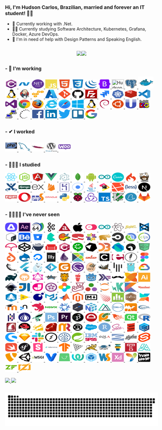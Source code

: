 ### Hi, I'm Hudson Carlos, Brazilian, married and forever an IT student! 👋🍺

- 🧰 Currently working with .Net.
- 🧙‍♂️ Currently studying Software Architecture, Kubernetes, Grafana, Docker, Azure DevOps.
- 🤔 I'm in need of help with Design Patterns and Speaking English.

##

 <div style="display: flex; flex-direction: row; justify-content: center; align-items: center;">
  <a href="https://www.linkedin.com/in/hudson-carlos-11b9a282" target="_blank">
   <img height="180em" 
       src="https://github-readme-stats.anuraghazra1.vercel.app/api?username=HudsonCarlos&show_icons=true&theme=dark&include_all_commits=true&count_private=true">
  </a>
  <a href="https://www.linkedin.com/in/hudson-carlos-11b9a282" target="_blank">
   <img height="180em" 
        src="https://github-readme-stats.anuraghazra1.vercel.app/api/top-langs/?username=HudsonCarlos&layout=compact&langs_count=7&theme=dark">
  </a>
</div>
  
##
### - 🔨 I'm working
 
<div>
  <a href="https://www.linkedin.com/in/hudson-carlos-11b9a282" target="_blank">
   <img title="Hudson CSHARP" height="30" width="40" src="https://raw.githubusercontent.com/devicons/devicon/master/icons/csharp/csharp-original.svg">
   <img title="Hudson DotNet" height="30" width="40" src="https://raw.githubusercontent.com/devicons/devicon/master/icons/dot-net/dot-net-original.svg">
   <img title="Hudson .Net Core" height="30" width="40" src="https://raw.githubusercontent.com/devicons/devicon/master/icons/dotnetcore/dotnetcore-original.svg">
   <img title="Hudson Js" height="30" width="40" src="https://raw.githubusercontent.com/devicons/devicon/master/icons/javascript/javascript-plain.svg">
   <img title="Hudson HTML" height="30" width="40" src="https://raw.githubusercontent.com/devicons/devicon/master/icons/html5/html5-original.svg">
   <img title="Hudson CSS" height="30" width="40" src="https://raw.githubusercontent.com/devicons/devicon/master/icons/css3/css3-original.svg">
   <img title="Hudson JQuery" height="30" width="40" src="https://raw.githubusercontent.com/devicons/devicon/master/icons/jquery/jquery-original.svg">
   <img title="Hudson BOOTSTRAP" height="30" width="40" src="https://raw.githubusercontent.com/devicons/devicon/master/icons/bootstrap/bootstrap-original.svg">
   <img title="Hudson Sql Server" height="30" width="40" src="https://cdn.jsdelivr.net/gh/devicons/devicon/icons/microsoftsqlserver/microsoftsqlserver-plain.svg"> 
   <img title="Hudson PostgreSql" height="30" width="40" src="https://raw.githubusercontent.com/devicons/devicon/master/icons/postgresql/postgresql-original.svg">
   <img title="Hudson Docker" height="40" width="50" src="https://raw.githubusercontent.com/devicons/devicon/master/icons/docker/docker-original.svg">
   <img title="Hudson Linux" height="30" width="40" src="https://raw.githubusercontent.com/devicons/devicon/master/icons/linux/linux-original.svg">
   <img title="Hudson Jenkins" height="30" width="40" src="https://raw.githubusercontent.com/devicons/devicon/master/icons/jenkins/jenkins-original.svg"> 
   <img title="Hudson AMAZONWEBSERVICES" height="30" width="40" src="https://raw.githubusercontent.com/devicons/devicon/master/icons/amazonwebservices/amazonwebservices-original.svg">
   <img title="Hudson AZURE" height="30" width="40" src="https://raw.githubusercontent.com/devicons/devicon/master/icons/azure/azure-original.svg"> 
   <img title="Hudson GIT" height="30" width="40" src="https://raw.githubusercontent.com/devicons/devicon/master/icons/git/git-original.svg">
   <img title="Hudson GITHUB" height="30" width="40" src="https://raw.githubusercontent.com/devicons/devicon/master/icons/github/github-original.svg">   
   <img title="Hudson FILEZILLA" height="30" width="40" src="https://raw.githubusercontent.com/devicons/devicon/master/icons/filezilla/filezilla-plain.svg">
   <img title="Hudson JIRA" height="30" width="40" src="https://raw.githubusercontent.com/devicons/devicon/master/icons/jira/jira-original.svg">
   <img title="Hudson KUBERNETES" height="30" width="40" src="https://raw.githubusercontent.com/devicons/devicon/master/icons/kubernetes/kubernetes-plain.svg">
   <img title="Hudson REDIS" height="30" width="40" src="https://raw.githubusercontent.com/devicons/devicon/master/icons/redis/redis-original.svg"> 
   <img title="Hudson VSCODE" height="30" width="40" src="https://raw.githubusercontent.com/devicons/devicon/master/icons/vscode/vscode-original.svg">
   <img title="Hudson VISUALSTUDIO" height="30" width="40" src="https://raw.githubusercontent.com/devicons/devicon/master/icons/visualstudio/visualstudio-plain.svg">
   <img title="Hudson CHROME" height="30" width="40" src="https://raw.githubusercontent.com/devicons/devicon/master/icons/chrome/chrome-original.svg">
   <img title="Hudson FIREFOX" height="30" width="40" src="https://raw.githubusercontent.com/devicons/devicon/master/icons/firefox/firefox-original.svg">
   <img title="Hudson IE10" height="30" width="40" src="https://raw.githubusercontent.com/devicons/devicon/master/icons/ie10/ie10-original.svg">
   <img title="Hudson SAFARI" height="30" width="40" src="https://raw.githubusercontent.com/devicons/devicon/master/icons/safari/safari-original.svg">
   <img title="Hudson WINDOWS8" height="30" width="40" src="https://raw.githubusercontent.com/devicons/devicon/master/icons/windows8/windows8-original.svg">
   <img title="Hudson LINUX" height="30" width="40" src="https://raw.githubusercontent.com/devicons/devicon/master/icons/linux/linux-original.svg">
   <img title="Hudson DEBIAN" height="30" width="40" src="https://raw.githubusercontent.com/devicons/devicon/master/icons/debian/debian-original.svg">
   <img title="Hudson UBUNTU" height="30" width="40" src="https://raw.githubusercontent.com/devicons/devicon/master/icons/ubuntu/ubuntu-plain.svg">
   <img title="Hudson UNIX" height="30" width="40" src="https://raw.githubusercontent.com/devicons/devicon/master/icons/unix/unix-original.svg">
   <img title="Hudson MSDOS" height="30" width="40" src="https://raw.githubusercontent.com/devicons/devicon/master/icons/msdos/msdos-original.svg">
   <img title="Hudson PUTTY" height="30" width="40" src="https://raw.githubusercontent.com/devicons/devicon/master/icons/putty/putty-original.svg">
   <img title="Hudson SSH" height="30" width="40" src="https://raw.githubusercontent.com/devicons/devicon/master/icons/ssh/ssh-original.svg"> 
   <img title="Hudson FACEBOOK" height="30" width="40" src="https://raw.githubusercontent.com/devicons/devicon/master/icons/facebook/facebook-original.svg">
   <img title="Hudson LINKEDIN" height="30" width="40" src="https://raw.githubusercontent.com/devicons/devicon/master/icons/linkedin/linkedin-original.svg">
   <img title="Hudson TWITTER" height="30" width="40" src="https://raw.githubusercontent.com/devicons/devicon/master/icons/twitter/twitter-original.svg">  
   <img title="Hudson TRELLO" height="30" width="40" src="https://raw.githubusercontent.com/devicons/devicon/master/icons/trello/trello-plain.svg">
   <img title="Hudson GOOGLE" height="30" width="40" src="https://raw.githubusercontent.com/devicons/devicon/master/icons/google/google-original.svg">
  </a>
</div>

##
### - ✔ I worked

<div>
 <a href="https://www.linkedin.com/in/hudson-carlos-11b9a282" target="_blank">
  <img title="Hudson PHP" height="40" width="40" src="https://raw.githubusercontent.com/devicons/devicon/master/icons/php/php-original.svg">  
  <img title="Hudson MySql" height="30" width="40" src="https://raw.githubusercontent.com/devicons/devicon/master/icons/mysql/mysql-original.svg">  
  <img title="Hudson APACHE" height="30" width="40" src="https://raw.githubusercontent.com/devicons/devicon/master/icons/apache/apache-original.svg">
  <img title="Hudson WordPress" height="30" width="40" src="https://raw.githubusercontent.com/devicons/devicon/master/icons/wordpress/wordpress-original.svg">
  <img title="Hudson WOOCOMMERCE" height="30" width="40" src="https://raw.githubusercontent.com/devicons/devicon/master/icons/woocommerce/woocommerce-original.svg">
 </a>
</div>

##
### - 👨‍🎓💡 I studied

<div>
 <a href="https://www.linkedin.com/in/hudson-carlos-11b9a282" target="_blank">
  <img title="Hudson React" height="30" width="40" src="https://raw.githubusercontent.com/devicons/devicon/master/icons/react/react-original.svg">
  <img title="Hudson NodeJS" height="30" width="40" src="https://raw.githubusercontent.com/devicons/devicon/master/icons/nodejs/nodejs-original.svg">
  <img title="Hudson AngulaJS" height="30" width="40" src="https://raw.githubusercontent.com/devicons/devicon/master/icons/angularjs/angularjs-original.svg">
  <img title="Hudson VueJS" height="30" width="40" src="https://raw.githubusercontent.com/devicons/devicon/master/icons/vuejs/vuejs-original.svg">
  <img title="Hudson Electron" height="30" width="40" src="https://raw.githubusercontent.com/devicons/devicon/master/icons/electron/electron-original.svg">  
  <img title="Hudson MongoDB" height="30" width="40" src="https://raw.githubusercontent.com/devicons/devicon/master/icons/mongodb/mongodb-original.svg">  
  <img title="Hudson ANDROID" height="30" width="40" src="https://raw.githubusercontent.com/devicons/devicon/master/icons/android/android-original.svg">
  <img title="Hudson ARDUINO" height="30" width="40" src="https://raw.githubusercontent.com/devicons/devicon/master/icons/arduino/arduino-original.svg">
  <img title="Hudson CANVA" height="30" width="40" src="https://raw.githubusercontent.com/devicons/devicon/master/icons/canva/canva-original.svg">    
  <img title="Hudson CODEIGNITER" height="30" width="40" src="https://raw.githubusercontent.com/devicons/devicon/master/icons/codeigniter/codeigniter-plain.svg">
  <img title="Hudson COMPOSER" height="30" width="40" src="https://raw.githubusercontent.com/devicons/devicon/master/icons/composer/composer-original.svg">
  <img title="Hudson CONFLUENCE" height="30" width="40" src="https://raw.githubusercontent.com/devicons/devicon/master/icons/confluence/confluence-original.svg">
  <img title="Hudson DJANGO" height="30" width="40" src="https://raw.githubusercontent.com/devicons/devicon/master/icons/django/django-original.svg">
  <img title="Hudson EXPRESS" height="30" width="40" src="https://raw.githubusercontent.com/devicons/devicon/master/icons/express/express-original.svg">
  <img title="Hudson FIREBASE" height="30" width="40" src="https://raw.githubusercontent.com/devicons/devicon/master/icons/firebase/firebase-plain.svg">  
  <img title="Hudson HEROKU" height="30" width="40" src="https://raw.githubusercontent.com/devicons/devicon/master/icons/heroku/heroku-original.svg">
  <img title="Hudson IONIC" height="30" width="40" src="https://raw.githubusercontent.com/devicons/devicon/master/icons/ionic/ionic-original.svg">
  <img title="Hudson JAVA" height="30" width="40" src="https://raw.githubusercontent.com/devicons/devicon/master/icons/java/java-original.svg">
  <img title="Hudson JETBRAINS" height="30" width="40" src="https://raw.githubusercontent.com/devicons/devicon/master/icons/jetbrains/jetbrains-original.svg">
  <img title="Hudson LARAVEL" height="30" width="40" src="https://raw.githubusercontent.com/devicons/devicon/master/icons/laravel/laravel-plain.svg"> 
  <img title="Hudson LESS" height="30" width="40" src="https://raw.githubusercontent.com/devicons/devicon/master/icons/less/less-plain-wordmark.svg">
  <img title="Hudson NEXTJS" height="30" width="40" src="https://raw.githubusercontent.com/devicons/devicon/master/icons/nextjs/nextjs-original.svg">
  <img title="Hudson NPM" height="30" width="40" src="https://raw.githubusercontent.com/devicons/devicon/master/icons/npm/npm-original-wordmark.svg">
  <img title="Hudson OPERA" height="30" width="40" src="https://raw.githubusercontent.com/devicons/devicon/master/icons/opera/opera-original.svg">
  <img title="Hudson PHPSTORM" height="30" width="40" src="https://raw.githubusercontent.com/devicons/devicon/master/icons/phpstorm/phpstorm-original.svg">
  <img title="Hudson ORACLE" height="30" width="40" src="https://raw.githubusercontent.com/devicons/devicon/master/icons/oracle/oracle-original.svg">
  <img title="Hudson PYTHON" height="30" width="40" src="https://raw.githubusercontent.com/devicons/devicon/master/icons/python/python-original.svg">
  <img title="Hudson RASPBERRYPI" height="30" width="40" src="https://raw.githubusercontent.com/devicons/devicon/master/icons/raspberrypi/raspberrypi-original.svg"> 
  <img title="Hudson REDUX" height="30" width="40" src="https://raw.githubusercontent.com/devicons/devicon/master/icons/redux/redux-original.svg">  
  <img title="Hudson TYPESCRIPT" height="30" width="40" src="https://raw.githubusercontent.com/devicons/devicon/master/icons/typescript/typescript-original.svg">
  <img title="Hudson VIM" height="30" width="40" src="https://raw.githubusercontent.com/devicons/devicon/master/icons/vim/vim-original.svg">  
  <img title="Hudson YARN" height="30" width="40" src="https://raw.githubusercontent.com/devicons/devicon/master/icons/yarn/yarn-original.svg">
  <img title="Hudson GITLAB" height="30" width="40" src="https://raw.githubusercontent.com/devicons/devicon/master/icons/gitlab/gitlab-original.svg"> 
 </a>
</div>

##
### - 🍍🏃‍🤪😵 I've never seen

<div>
 <a href="https://www.linkedin.com/in/hudson-carlos-11b9a282" target="_blank">
  <img title="Hudson ADONISJS" height="30" width="40" src="https://raw.githubusercontent.com/devicons/devicon/master/icons/adonisjs/adonisjs-original.svg">
  <img title="Hudson AFTEREFFECTS" height="30" width="40" src="https://raw.githubusercontent.com/devicons/devicon/master/icons/aftereffects/aftereffects-original.svg">
  <img title="Hudson AARCH64" height="30" width="40" src="https://raw.githubusercontent.com/devicons/devicon/master/icons/aarch64/aarch64-original.svg">
  <img title="Hudson APACHEKAFKA" height="30" width="40" src="https://raw.githubusercontent.com/devicons/devicon/master/icons/apachekafka/apachekafka-original.svg">
  <img title="Hudson APPCELERATOR" height="30" width="40" src="https://raw.githubusercontent.com/devicons/devicon/master/icons/appcelerator/appcelerator-original.svg">
  <img title="Hudson APPLE" height="30" width="40" src="https://raw.githubusercontent.com/devicons/devicon/master/icons/apple/apple-original.svg">
  <img title="Hudson APPWRITE" height="30" width="40" src="https://raw.githubusercontent.com/devicons/devicon/master/icons/appwrite/appwrite-original.svg">
  <img title="Hudson ARDUINO" height="30" width="40" src="https://raw.githubusercontent.com/devicons/devicon/master/icons/arduino/arduino-original.svg">
  <img title="Hudson ATOM" height="30" width="40" src="https://raw.githubusercontent.com/devicons/devicon/master/icons/atom/atom-original.svg">
  <img title="Hudson BABEL" height="30" width="40" src="https://raw.githubusercontent.com/devicons/devicon/master/icons/babel/babel-original.svg">
  <img title="Hudson BACKBONEJS" height="30" width="40" src="https://raw.githubusercontent.com/devicons/devicon/master/icons/backbonejs/backbonejs-original.svg">
  <img title="Hudson BASH" height="30" width="40" src="https://raw.githubusercontent.com/devicons/devicon/master/icons/bash/bash-original.svg">
  <img title="Hudson BEHANCE" height="30" width="40" src="https://raw.githubusercontent.com/devicons/devicon/master/icons/behance/behance-original.svg">
  <img title="Hudson BITBUCKET" height="30" width="40" src="https://raw.githubusercontent.com/devicons/devicon/master/icons/bitbucket/bitbucket-original.svg">
  <img title="Hudson BULMA" height="30" width="40" src="https://raw.githubusercontent.com/devicons/devicon/master/icons/bulma/bulma-plain.svg">
  <img title="Hudson BOWER" height="30" width="40" src="https://raw.githubusercontent.com/devicons/devicon/master/icons/bower/bower-original.svg">
  <img title="Hudson CAKEPHP" height="30" width="40" src="https://raw.githubusercontent.com/devicons/devicon/master/icons/cakephp/cakephp-original.svg">
  <img title="Hudson CENTOS" height="30" width="40" src="https://raw.githubusercontent.com/devicons/devicon/master/icons/centos/centos-original.svg">
  <img title="Hudson CEYLON" height="30" width="40" src="https://raw.githubusercontent.com/devicons/devicon/master/icons/ceylon/ceylon-original.svg">
  <img title="Hudson CIRCLECI" height="30" width="40" src="https://raw.githubusercontent.com/devicons/devicon/master/icons/circleci/circleci-plain.svg">
  <img title="Hudson CLOJURE" height="30" width="40" src="https://raw.githubusercontent.com/devicons/devicon/master/icons/clojure/clojure-original.svg">
  <img title="Hudson CLOJURESCRIPT" height="30" width="40" src="https://raw.githubusercontent.com/devicons/devicon/master/icons/clojurescript/clojurescript-original.svg">
  <img title="Hudson CODECOV" height="30" width="40" src="https://raw.githubusercontent.com/devicons/devicon/master/icons/codecov/codecov-plain.svg">
  <img title="Hudson CODEPEN" height="30" width="40" src="https://raw.githubusercontent.com/devicons/devicon/master/icons/codepen/codepen-plain.svg">
  <img title="Hudson COFFEESCRIPT" height="30" width="40" src="https://raw.githubusercontent.com/devicons/devicon/master/icons/coffeescript/coffeescript-original.svg">
  <img title="Hudson COUCHDB" height="30" width="40" src="https://raw.githubusercontent.com/devicons/devicon/master/icons/couchdb/couchdb-original.svg">
  <img title="Hudson CPLUSPLUS" height="30" width="40" src="https://raw.githubusercontent.com/devicons/devicon/master/icons/cplusplus/cplusplus-original.svg">
  <img title="Hudson CUCUMBER" height="30" width="40" src="https://raw.githubusercontent.com/devicons/devicon/master/icons/cucumber/cucumber-plain.svg">
  <img title="Hudson CRYSTAL" height="30" width="40" src="https://raw.githubusercontent.com/devicons/devicon/master/icons/crystal/crystal-original.svg">
  <img title="Hudson D3JS" height="30" width="40" src="https://raw.githubusercontent.com/devicons/devicon/master/icons/d3js/d3js-original.svg">
  <img title="Hudson DART" height="30" width="40" src="https://raw.githubusercontent.com/devicons/devicon/master/icons/dart/dart-original.svg">
  <img title="Hudson DENOJS" height="30" width="40" src="https://raw.githubusercontent.com/devicons/devicon/master/icons/denojs/denojs-original.svg">
  <img title="Hudson DEVICON" height="30" width="40" src="https://raw.githubusercontent.com/devicons/devicon/master/icons/devicon/devicon-original.svg">
  <img title="Hudson DOCTRINE" height="30" width="40" src="https://raw.githubusercontent.com/devicons/devicon/master/icons/doctrine/doctrine-original.svg">
  <img title="Hudson DRUPAL" height="30" width="40" src="https://raw.githubusercontent.com/devicons/devicon/master/icons/drupal/drupal-original.svg">
  <img title="Hudson DIGITALOCEAN" height="30" width="40" src="https://raw.githubusercontent.com/devicons/devicon/master/icons/digitalocean/digitalocean-original.svg">
  <img title="Hudson ELEVENTY" height="30" width="40" src="https://raw.githubusercontent.com/devicons/devicon/master/icons/eleventy/eleventy-original.svg">
  <img title="Hudson ELIXIR" height="30" width="40" src="https://raw.githubusercontent.com/devicons/devicon/master/icons/elixir/elixir-original.svg">
  <img title="Hudson ELM" height="30" width="40" src="https://raw.githubusercontent.com/devicons/devicon/master/icons/elm/elm-original.svg">
  <img title="Hudson EMBER" height="30" width="40" src="https://raw.githubusercontent.com/devicons/devicon/master/icons/ember/ember-original-wordmark.svg">
  <img title="Hudson EMBEDDEDC" height="30" width="40" src="https://raw.githubusercontent.com/devicons/devicon/master/icons/embeddedc/embeddedc-original.svg">
  <img title="Hudson ERLANG" height="30" width="40" src="https://raw.githubusercontent.com/devicons/devicon/master/icons/erlang/erlang-original.svg"> 
  <img title="Hudson FEATHERSJS" height="30" width="40" src="https://raw.githubusercontent.com/devicons/devicon/master/icons/feathersjs/feathersjs-original.svg">
  <img title="Hudson FIGMA" height="30" width="40" src="https://raw.githubusercontent.com/devicons/devicon/master/icons/figma/figma-original.svg">
  <img title="Hudson FLASK" height="30" width="40" src="https://raw.githubusercontent.com/devicons/devicon/master/icons/flask/flask-original.svg">  
  <img title="Hudson FLUTTER" height="30" width="40" src="https://raw.githubusercontent.com/devicons/devicon/master/icons/flutter/flutter-original.svg">
  <img title="Hudson FOUNDATION" height="30" width="40" src="https://raw.githubusercontent.com/devicons/devicon/master/icons/foundation/foundation-original.svg">  
  <img title="Hudson FSHARP" height="30" width="40" src="https://raw.githubusercontent.com/devicons/devicon/master/icons/fsharp/fsharp-original.svg">
  <img title="Hudson GATLING" height="30" width="40" src="https://raw.githubusercontent.com/devicons/devicon/master/icons/gatling/gatling-plain.svg">
  <img title="Hudson GATSBY" height="30" width="40" src="https://raw.githubusercontent.com/devicons/devicon/master/icons/gatsby/gatsby-plain.svg">
  <img title="Hudson GCC" height="30" width="40" src="https://raw.githubusercontent.com/devicons/devicon/master/icons/gcc/gcc-original.svg">
  <img title="Hudson GIMP" height="30" width="40" src="https://raw.githubusercontent.com/devicons/devicon/master/icons/gimp/gimp-original.svg">
  <img title="Hudson GITTER" height="30" width="40" src="https://raw.githubusercontent.com/devicons/devicon/master/icons/gitter/gitter-plain.svg">
  <img title="Hudson GO" height="30" width="40" src="https://raw.githubusercontent.com/devicons/devicon/master/icons/go/go-original.svg"> 
  <img title="Hudson GOOGLECLOUD" height="30" width="40" src="https://raw.githubusercontent.com/devicons/devicon/master/icons/googlecloud/googlecloud-original.svg">
  <img title="Hudson GRADLE" height="30" width="40" src="https://raw.githubusercontent.com/devicons/devicon/master/icons/gradle/gradle-plain.svg">
  <img title="Hudson GRAILS" height="30" width="40" src="https://raw.githubusercontent.com/devicons/devicon/master/icons/grails/grails-original.svg">
  <img title="Hudson GRAPHQL" height="30" width="40" src="https://raw.githubusercontent.com/devicons/devicon/master/icons/graphql/graphql-plain.svg">
  <img title="Hudson GROOVY" height="30" width="40" src="https://raw.githubusercontent.com/devicons/devicon/master/icons/groovy/groovy-original.svg">
  <img title="Hudson GRUNT" height="30" width="40" src="https://raw.githubusercontent.com/devicons/devicon/master/icons/grunt/grunt-original.svg">
  <img title="Hudson GULP" height="30" width="40" src="https://raw.githubusercontent.com/devicons/devicon/master/icons/gulp/gulp-plain.svg">
  <img title="Hudson GODOT" height="30" width="40" src="https://raw.githubusercontent.com/devicons/devicon/master/icons/godot/godot-original.svg">
  <img title="Hudson HASKELL" height="30" width="40" src="https://raw.githubusercontent.com/devicons/devicon/master/icons/haskell/haskell-original.svg">
  <img title="Hudson HANDLEBARS" height="30" width="40" src="https://raw.githubusercontent.com/devicons/devicon/master/icons/handlebars/handlebars-original.svg">
  <img title="Hudson HAXE" height="30" width="40" src="https://raw.githubusercontent.com/devicons/devicon/master/icons/haxe/haxe-original.svg">
  <img title="Hudson ILLUSTRATOR" height="30" width="40" src="https://raw.githubusercontent.com/devicons/devicon/master/icons/illustrator/illustrator-plain.svg">
  <img title="Hudson INKSCAPE" height="30" width="40" src="https://raw.githubusercontent.com/devicons/devicon/master/icons/inkscape/inkscape-original.svg">
  <img title="Hudson INTELLIJ" height="30" width="40" src="https://raw.githubusercontent.com/devicons/devicon/master/icons/intellij/intellij-original.svg">
  <img title="Hudson JAMSTACK" height="30" width="40" src="https://raw.githubusercontent.com/devicons/devicon/master/icons/jamstack/jamstack-original.svg">
  <img title="Hudson JASMINE" height="30" width="40" src="https://raw.githubusercontent.com/devicons/devicon/master/icons/jasmine/jasmine-plain.svg">
  <img title="Hudson JEET" height="30" width="40" src="https://raw.githubusercontent.com/devicons/devicon/master/icons/jeet/jeet-original.svg">
  <img title="Hudson JEST" height="30" width="40" src="https://raw.githubusercontent.com/devicons/devicon/master/icons/jest/jest-plain.svg">
  <img title="Hudson JULIA" height="30" width="40" src="https://raw.githubusercontent.com/devicons/devicon/master/icons/julia/julia-original.svg">
  <img title="Hudson JUPYTER" height="30" width="40" src="https://raw.githubusercontent.com/devicons/devicon/master/icons/jupyter/jupyter-original.svg">
  <img title="Hudson KARMA" height="30" width="40" src="https://raw.githubusercontent.com/devicons/devicon/master/icons/karma/karma-original.svg">
  <img title="Hudson KOTLIN" height="30" width="40" src="https://raw.githubusercontent.com/devicons/devicon/master/icons/kotlin/kotlin-original.svg">
  <img title="Hudson KNOCKOUT" height="30" width="40" src="https://raw.githubusercontent.com/devicons/devicon/master/icons/knockout/knockout-plain-wordmark.svg">
  <img title="Hudson KRAKENJS" height="30" width="40" src="https://raw.githubusercontent.com/devicons/devicon/master/icons/krakenjs/krakenjs-original.svg">
  <img title="Hudson LABVIEW" height="30" width="40" src="https://raw.githubusercontent.com/devicons/devicon/master/icons/labview/labview-original.svg">
  <img title="Hudson LUA" height="30" width="40" src="https://raw.githubusercontent.com/devicons/devicon/master/icons/lua/lua-original.svg">
  <img title="Hudson MATERIALUI" height="30" width="40" src="https://raw.githubusercontent.com/devicons/devicon/master/icons/materialui/materialui-original.svg">
  <img title="Hudson MATLAB" height="30" width="40" src="https://raw.githubusercontent.com/devicons/devicon/master/icons/matlab/matlab-original.svg">
  <img title="Hudson MAGENTO" height="30" width="40" src="https://raw.githubusercontent.com/devicons/devicon/master/icons/magento/magento-original.svg">
  <img title="Hudson MARKDOWN" height="30" width="40" src="https://raw.githubusercontent.com/devicons/devicon/master/icons/markdown/markdown-original.svg">
  <img title="Hudson METEOR" height="30" width="40" src="https://raw.githubusercontent.com/devicons/devicon/master/icons/meteor/meteor-original.svg">
  <img title="Hudson MINITAB" height="30" width="40" src="https://raw.githubusercontent.com/devicons/devicon/master/icons/minitab/minitab-original.svg">
  <img title="Hudson MOCHA" height="30" width="40" src="https://raw.githubusercontent.com/devicons/devicon/master/icons/mocha/mocha-plain.svg">
  <img title="Hudson MODX" height="30" width="40" src="https://raw.githubusercontent.com/devicons/devicon/master/icons/modx/modx-original.svg">
  <img title="Hudson MOODLE" height="30" width="40" src="https://raw.githubusercontent.com/devicons/devicon/master/icons/moodle/moodle-original.svg">
  <img title="Hudson NEO4J" height="30" width="40" src="https://raw.githubusercontent.com/devicons/devicon/master/icons/neo4j/neo4j-original.svg">
  <img title="Hudson NESTJS" height="30" width="40" src="https://raw.githubusercontent.com/devicons/devicon/master/icons/nestjs/nestjs-plain.svg">
  <img title="Hudson NGINX" height="30" width="40" src="https://raw.githubusercontent.com/devicons/devicon/master/icons/nginx/nginx-original.svg">
  <img title="Hudson NIXOS" height="30" width="40" src="https://raw.githubusercontent.com/devicons/devicon/master/icons/nixos/nixos-original.svg">
  <img title="Hudson NODEWEBKIT" height="30" width="40" src="https://raw.githubusercontent.com/devicons/devicon/master/icons/nodewebkit/nodewebkit-original.svg">
  <img title="Hudson NUMPY" height="30" width="40" src="https://raw.githubusercontent.com/devicons/devicon/master/icons/numpy/numpy-original.svg">
  <img title="Hudson NUXTJS" height="30" width="40" src="https://raw.githubusercontent.com/devicons/devicon/master/icons/nuxtjs/nuxtjs-original.svg">
  <img title="Hudson OBJECTIVEC" height="30" width="40" src="https://raw.githubusercontent.com/devicons/devicon/master/icons/objectivec/objectivec-plain.svg">
  <img title="Hudson OCAML" height="30" width="40" src="https://raw.githubusercontent.com/devicons/devicon/master/icons/ocaml/ocaml-original.svg">
  <img title="Hudson OPENGL" height="30" width="40" src="https://raw.githubusercontent.com/devicons/devicon/master/icons/opengl/opengl-original.svg">
  <img title="Hudson PANDAS" height="30" width="40" src="https://raw.githubusercontent.com/devicons/devicon/master/icons/pandas/pandas-original.svg">
  <img title="Hudson PERL" height="30" width="40" src="https://raw.githubusercontent.com/devicons/devicon/master/icons/perl/perl-original.svg">
  <img title="Hudson PHALCON" height="30" width="40" src="https://raw.githubusercontent.com/devicons/devicon/master/icons/phalcon/phalcon-original.svg">
  <img title="Hudson PHOTOSHOP" height="30" width="40" src="https://raw.githubusercontent.com/devicons/devicon/master/icons/photoshop/photoshop-plain.svg">
  <img title="Hudson PREMIEREPRO" height="30" width="40" src="https://raw.githubusercontent.com/devicons/devicon/master/icons/premierepro/premierepro-plain.svg">
  <img title="Hudson PROCESSING" height="30" width="40" src="https://raw.githubusercontent.com/devicons/devicon/master/icons/processing/processing-original.svg">
  <img title="Hudson PROTRACTOR" height="30" width="40" src="https://raw.githubusercontent.com/devicons/devicon/master/icons/protractor/protractor-plain.svg">
  <img title="Hudson PYCHARM" height="30" width="40" src="https://raw.githubusercontent.com/devicons/devicon/master/icons/pycharm/pycharm-original.svg">
  <img title="Hudson PHOENIX" height="30" width="40" src="https://raw.githubusercontent.com/devicons/devicon/master/icons/phoenix/phoenix-original.svg">
  <img title="Hudson QT" height="30" width="40" src="https://raw.githubusercontent.com/devicons/devicon/master/icons/qt/qt-original.svg">
  <img title="Hudson R" height="30" width="40" src="https://raw.githubusercontent.com/devicons/devicon/master/icons/r/r-original.svg">
  <img title="Hudson RAILS" height="30" width="40" src="https://raw.githubusercontent.com/devicons/devicon/master/icons/rails/rails-original-wordmark.svg">
  <img title="Hudson REDHAT" height="30" width="40" src="https://raw.githubusercontent.com/devicons/devicon/master/icons/redhat/redhat-original.svg">
  <img title="Hudson ROCKSDB" height="30" width="40" src="https://raw.githubusercontent.com/devicons/devicon/master/icons/rocksdb/rocksdb-plain.svg">
  <img title="Hudson RUBY" height="30" width="40" src="https://raw.githubusercontent.com/devicons/devicon/master/icons/ruby/ruby-original.svg">
  <img title="Hudson RUBYMINE" height="30" width="40" src="https://raw.githubusercontent.com/devicons/devicon/master/icons/rubymine/rubymine-original.svg">
  <img title="Hudson RUST" height="30" width="40" src="https://raw.githubusercontent.com/devicons/devicon/master/icons/rust/rust-plain.svg">
  <img title="Hudson SALESFORCE" height="30" width="40" src="https://raw.githubusercontent.com/devicons/devicon/master/icons/salesforce/salesforce-original.svg">
  <img title="Hudson RSTUDIO" height="30" width="40" src="https://raw.githubusercontent.com/devicons/devicon/master/icons/rstudio/rstudio-original.svg">
  <img title="Hudson SASS" height="30" width="40" src="https://raw.githubusercontent.com/devicons/devicon/master/icons/sass/sass-original.svg">
  <img title="Hudson SCALA" height="30" width="40" src="https://raw.githubusercontent.com/devicons/devicon/master/icons/scala/scala-original.svg">
  <img title="Hudson SEQUELIZE" height="30" width="40" src="https://raw.githubusercontent.com/devicons/devicon/master/icons/sequelize/sequelize-original.svg">
  <img title="Hudson SHOPWARE" height="30" width="40" src="https://raw.githubusercontent.com/devicons/devicon/master/icons/shopware/shopware-original.svg">
  <img title="Hudson SKETCH" height="30" width="40" src="https://raw.githubusercontent.com/devicons/devicon/master/icons/sketch/sketch-original.svg">
  <img title="Hudson SLACK" height="30" width="40" src="https://raw.githubusercontent.com/devicons/devicon/master/icons/slack/slack-original.svg">
  <img title="Hudson SOCKETIO" height="30" width="40" src="https://raw.githubusercontent.com/devicons/devicon/master/icons/socketio/socketio-original.svg">
  <img title="Hudson SOURCETREE" height="30" width="40" src="https://raw.githubusercontent.com/devicons/devicon/master/icons/sourcetree/sourcetree-original.svg">
  <img title="Hudson SPRING" height="30" width="40" src="https://raw.githubusercontent.com/devicons/devicon/master/icons/spring/spring-original.svg">
  <img title="Hudson SPSS" height="30" width="40" src="https://raw.githubusercontent.com/devicons/devicon/master/icons/spss/spss-original.svg">
  <img title="Hudson SQLALCHEMY" height="30" width="40" src="https://raw.githubusercontent.com/devicons/devicon/master/icons/sqlalchemy/sqlalchemy-original.svg">
  <img title="Hudson SUBVERSION" height="30" width="40" src="https://raw.githubusercontent.com/devicons/devicon/master/icons/subversion/subversion-original.svg">
  <img title="Hudson STYLUS" height="30" width="40" src="https://raw.githubusercontent.com/devicons/devicon/master/icons/stylus/stylus-original.svg">
  <img title="Hudson SVELTE" height="30" width="40" src="https://raw.githubusercontent.com/devicons/devicon/master/icons/svelte/svelte-original.svg">
  <img title="Hudson SWIFT" height="30" width="40" src="https://raw.githubusercontent.com/devicons/devicon/master/icons/swift/swift-original.svg">
  <img title="Hudson SYMFONY" height="30" width="40" src="https://raw.githubusercontent.com/devicons/devicon/master/icons/symfony/symfony-original.svg">
  <img title="Hudson STORYBOOK" height="30" width="40" src="https://raw.githubusercontent.com/devicons/devicon/master/icons/storybook/storybook-original.svg">
  <img title="Hudson TAILWINDCSS" height="30" width="40" src="https://raw.githubusercontent.com/devicons/devicon/master/icons/tailwindcss/tailwindcss-original-wordmark.svg">
  <img title="Hudson TENSORFLOW" height="30" width="40" src="https://raw.githubusercontent.com/devicons/devicon/master/icons/tensorflow/tensorflow-original.svg">
  <img title="Hudson THREEJS" height="30" width="40" src="https://raw.githubusercontent.com/devicons/devicon/master/icons/threejs/threejs-original.svg">
  <img title="Hudson TOMCAT" height="30" width="40" src="https://raw.githubusercontent.com/devicons/devicon/master/icons/tomcat/tomcat-original.svg">
  <img title="Hudson TORTOISEGIT" height="30" width="40" src="https://raw.githubusercontent.com/devicons/devicon/master/icons/tortoisegit/tortoisegit-original.svg">
  <img title="Hudson TOWERGIT" height="30" width="40" src="https://raw.githubusercontent.com/devicons/devicon/master/icons/towergit/towergit-original.svg">
  <img title="Hudson TRAVIS" height="30" width="40" src="https://raw.githubusercontent.com/devicons/devicon/master/icons/travis/travis-plain.svg">
  <img title="Hudson THEALGORITHMS" height="30" width="40" src="https://raw.githubusercontent.com/devicons/devicon/master/icons/thealgorithms/thealgorithms-original.svg">
  <img title="Hudson TYPO3" height="30" width="40" src="https://raw.githubusercontent.com/devicons/devicon/master/icons/typo3/typo3-original.svg">
  <img title="Hudson UNITY" height="30" width="40" src="https://raw.githubusercontent.com/devicons/devicon/master/icons/unity/unity-original.svg">
  <img title="Hudson UWSGI" height="30" width="40" src="https://raw.githubusercontent.com/devicons/devicon/master/icons/uwsgi/uwsgi-original.svg">
  <img title="Hudson VAGRANT" height="30" width="40" src="https://raw.githubusercontent.com/devicons/devicon/master/icons/vagrant/vagrant-original.svg">
  <img title="Hudson VUESTOREFRONT" height="30" width="40" src="https://raw.githubusercontent.com/devicons/devicon/master/icons/vuestorefront/vuestorefront-original.svg">
  <img title="Hudson WEBLATE" height="30" width="40" src="https://raw.githubusercontent.com/devicons/devicon/master/icons/weblate/weblate-original.svg">
  <img title="Hudson WEBPACK" height="30" width="40" src="https://raw.githubusercontent.com/devicons/devicon/master/icons/webpack/webpack-original.svg">
  <img title="Hudson WEBSTORM" height="30" width="40" src="https://raw.githubusercontent.com/devicons/devicon/master/icons/webstorm/webstorm-original.svg">
  <img title="Hudson XD" height="30" width="40" src="https://raw.githubusercontent.com/devicons/devicon/master/icons/xd/xd-plain.svg">
  <img title="Hudson YII" height="30" width="40" src="https://raw.githubusercontent.com/devicons/devicon/master/icons/yii/yii-original.svg">
  <img title="Hudson YUNOHOST" height="30" width="40" src="https://raw.githubusercontent.com/devicons/devicon/master/icons/yunohost/yunohost-original.svg">
  <img title="Hudson ZEND" height="30" width="40" src="https://raw.githubusercontent.com/devicons/devicon/master/icons/zend/zend-plain.svg">
  <img title="Hudson ZIG" height="30" width="40" src="https://raw.githubusercontent.com/devicons/devicon/master/icons/zig/zig-original.svg">
 </a>
</div>

 <br>
<div>  
  <a href = "mailto:hudsonscarlos@outlook.com">
   <img src="https://img.shields.io/badge/Microsoft_Outlook-0078D4?style=for-the-badge&logo=microsoft-outlook&logoColor=white" target="_blank">
  </a>
  <a href="https://www.linkedin.com/in/hudson-carlos-11b9a282" target="_blank">
   <img src="https://img.shields.io/badge/-LinkedIn-%230077B5?style=for-the-badge&logo=linkedin&logoColor=white" target="_blank">
  </a> 
 
##

  [![Snake animation](https://github.com/HudsonCarlos/HudsonCarlos/blob/output/github-contribution-grid-snake.svg)](url)

</div>

<!--
 listaParse.forEach(function(item,indice,array){    
    var nameUpper = item.name.toUpperCase()
    //if(item.versions.svg.length > 1){        
        //item.versions.svg.forEach(function(itemSvg,indice,array){
            //console.log('<img title="Hudson '+nameUpper+'" height="30" width="40" src="https://raw.githubusercontent.com/devicons/devicon/master/icons/'+item.name+'/'+item.name+'-'+itemSvg+'.svg">')              
        //})        
    //}
    //else{
    //    console.log('<img title="Hudson '+nameUpper+'" height="30" width="40" src="https://raw.githubusercontent.com/devicons/devicon/master/icons/'+item.name+'/'+item.name+'-'+item.versions.svg[0]+'.svg">')
    //}    
    console.log('<img title="Hudson '+nameUpper+'" height="30" width="40" src="https://raw.githubusercontent.com/devicons/devicon/master/icons/'+item.name+'/'+item.name+'-'+item.versions.svg[0]+'.svg">')
})
-->

